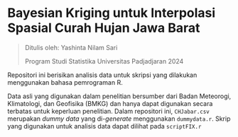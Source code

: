 # Bayesian Kriging untuk Interpolasi Spasial Curah Hujan Jawa Barat

> Ditulis oleh: Yashinta Nilam Sari
> 
> Program Studi Statistika
Universitas Padjadjaran
2024

Repositori ini berisikan analisis data untuk skripsi yang dilakukan menggunakan bahasa pemrograman R.


Data asli yang digunakan dalam penelitian bersumber dari Badan Meteorogi, Klimatologi, dan Geofisika (BMKG) dan hanya dapat digunakan secara terbatas untuk keperluan penelitian.
Dalam repositori ini, ```CHJabar.csv``` merupakan *dummy data* yang di-*generate* menggunakan ```dummydata.r```. Skrip yang digunakan untuk analisis data dapat dilihat pada ```scriptFIX.r```


